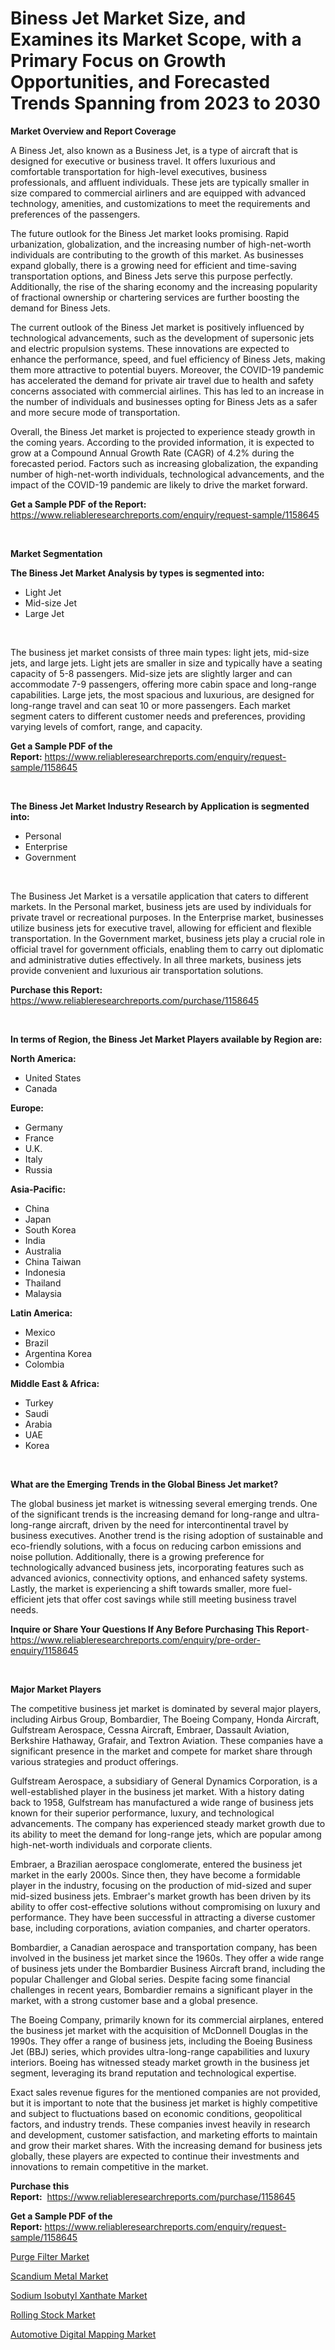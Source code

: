 <p><h1>Biness Jet Market Size, and Examines its Market Scope, with a Primary Focus on Growth Opportunities, and Forecasted Trends Spanning from 2023 to 2030</h1></p><p><strong>Market Overview and Report Coverage</strong></p>
<p><p>A Biness Jet, also known as a Business Jet, is a type of aircraft that is designed for executive or business travel. It offers luxurious and comfortable transportation for high-level executives, business professionals, and affluent individuals. These jets are typically smaller in size compared to commercial airliners and are equipped with advanced technology, amenities, and customizations to meet the requirements and preferences of the passengers.</p><p>The future outlook for the Biness Jet market looks promising. Rapid urbanization, globalization, and the increasing number of high-net-worth individuals are contributing to the growth of this market. As businesses expand globally, there is a growing need for efficient and time-saving transportation options, and Biness Jets serve this purpose perfectly. Additionally, the rise of the sharing economy and the increasing popularity of fractional ownership or chartering services are further boosting the demand for Biness Jets.</p><p>The current outlook of the Biness Jet market is positively influenced by technological advancements, such as the development of supersonic jets and electric propulsion systems. These innovations are expected to enhance the performance, speed, and fuel efficiency of Biness Jets, making them more attractive to potential buyers. Moreover, the COVID-19 pandemic has accelerated the demand for private air travel due to health and safety concerns associated with commercial airlines. This has led to an increase in the number of individuals and businesses opting for Biness Jets as a safer and more secure mode of transportation.</p><p>Overall, the Biness Jet market is projected to experience steady growth in the coming years. According to the provided information, it is expected to grow at a Compound Annual Growth Rate (CAGR) of 4.2% during the forecasted period. Factors such as increasing globalization, the expanding number of high-net-worth individuals, technological advancements, and the impact of the COVID-19 pandemic are likely to drive the market forward.</p></p>
<p><strong>Get a Sample PDF of the Report:</strong> <a href="https://www.reliableresearchreports.com/enquiry/request-sample/1158645">https://www.reliableresearchreports.com/enquiry/request-sample/1158645</a></p>
<p>&nbsp;</p>
<p><strong>Market Segmentation</strong></p>
<p><strong>The Biness Jet Market Analysis by types is segmented into:</strong></p>
<p><ul><li>Light Jet</li><li>Mid-size Jet</li><li>Large Jet</li></ul></p>
<p>&nbsp;</p>
<p><p>The business jet market consists of three main types: light jets, mid-size jets, and large jets. Light jets are smaller in size and typically have a seating capacity of 5-8 passengers. Mid-size jets are slightly larger and can accommodate 7-9 passengers, offering more cabin space and long-range capabilities. Large jets, the most spacious and luxurious, are designed for long-range travel and can seat 10 or more passengers. Each market segment caters to different customer needs and preferences, providing varying levels of comfort, range, and capacity.</p></p>
<p><strong>Get a Sample PDF of the Report:</strong>&nbsp;<a href="https://www.reliableresearchreports.com/enquiry/request-sample/1158645">https://www.reliableresearchreports.com/enquiry/request-sample/1158645</a></p>
<p>&nbsp;</p>
<p><strong>The Biness Jet Market Industry Research by Application is segmented into:</strong></p>
<p><ul><li>Personal</li><li>Enterprise</li><li>Government</li></ul></p>
<p>&nbsp;</p>
<p><p>The Business Jet Market is a versatile application that caters to different markets. In the Personal market, business jets are used by individuals for private travel or recreational purposes. In the Enterprise market, businesses utilize business jets for executive travel, allowing for efficient and flexible transportation. In the Government market, business jets play a crucial role in official travel for government officials, enabling them to carry out diplomatic and administrative duties effectively. In all three markets, business jets provide convenient and luxurious air transportation solutions.</p></p>
<p><strong>Purchase this Report:</strong>&nbsp; <a href="https://www.reliableresearchreports.com/purchase/1158645">https://www.reliableresearchreports.com/purchase/1158645</a></p>
<p>&nbsp;</p>
<p><strong>In terms of Region, the Biness Jet Market Players available by Region are:</strong></p>
<p>
    <p> <strong> North America: </strong>
        <ul>
            <li>United States</li>
            <li>Canada</li>
        </ul>
        </p> 
    <p> <strong> Europe: </strong>
        <ul>
            <li>Germany</li>
            <li>France</li>
            <li>U.K.</li>
            <li>Italy</li>
            <li>Russia</li>
        </ul>
        </p> 
    <p> <strong> Asia-Pacific: </strong>
        <ul>
            <li>China</li>
            <li>Japan</li>
            <li>South Korea</li>
            <li>India</li>
            <li>Australia</li>
            <li>China Taiwan</li>
            <li>Indonesia</li>
            <li>Thailand</li>
            <li>Malaysia</li>
        </ul>
        </p> 
    <p> <strong> Latin America: </strong>
        <ul>
            <li>Mexico</li>
            <li>Brazil</li>
            <li>Argentina Korea</li>
            <li>Colombia</li>
        </ul>
        </p> 
    <p> <strong> Middle East & Africa: </strong>
        <ul>
            <li>Turkey</li>
            <li>Saudi</li>
            <li>Arabia</li>
            <li>UAE</li>
            <li>Korea</li>
        </ul>
    </p>
    </p>
<p>&nbsp;</p>
<p><strong>What are the Emerging Trends in the Global Biness Jet market?</strong></p>
<p><p>The global business jet market is witnessing several emerging trends. One of the significant trends is the increasing demand for long-range and ultra-long-range aircraft, driven by the need for intercontinental travel by business executives. Another trend is the rising adoption of sustainable and eco-friendly solutions, with a focus on reducing carbon emissions and noise pollution. Additionally, there is a growing preference for technologically advanced business jets, incorporating features such as advanced avionics, connectivity options, and enhanced safety systems. Lastly, the market is experiencing a shift towards smaller, more fuel-efficient jets that offer cost savings while still meeting business travel needs.</p></p>
<p><strong>Inquire or Share Your Questions If Any Before Purchasing This Report</strong>- <a href="https://www.reliableresearchreports.com/enquiry/pre-order-enquiry/1158645">https://www.reliableresearchreports.com/enquiry/pre-order-enquiry/1158645</a></p>
<p>&nbsp;</p>
<p><strong>Major Market Players</strong></p>
<p><p>The competitive business jet market is dominated by several major players, including Airbus Group, Bombardier, The Boeing Company, Honda Aircraft, Gulfstream Aerospace, Cessna Aircraft, Embraer, Dassault Aviation, Berkshire Hathaway, Grafair, and Textron Aviation. These companies have a significant presence in the market and compete for market share through various strategies and product offerings.</p><p>Gulfstream Aerospace, a subsidiary of General Dynamics Corporation, is a well-established player in the business jet market. With a history dating back to 1958, Gulfstream has manufactured a wide range of business jets known for their superior performance, luxury, and technological advancements. The company has experienced steady market growth due to its ability to meet the demand for long-range jets, which are popular among high-net-worth individuals and corporate clients.</p><p>Embraer, a Brazilian aerospace conglomerate, entered the business jet market in the early 2000s. Since then, they have become a formidable player in the industry, focusing on the production of mid-sized and super mid-sized business jets. Embraer's market growth has been driven by its ability to offer cost-effective solutions without compromising on luxury and performance. They have been successful in attracting a diverse customer base, including corporations, aviation companies, and charter operators.</p><p>Bombardier, a Canadian aerospace and transportation company, has been involved in the business jet market since the 1960s. They offer a wide range of business jets under the Bombardier Business Aircraft brand, including the popular Challenger and Global series. Despite facing some financial challenges in recent years, Bombardier remains a significant player in the market, with a strong customer base and a global presence.</p><p>The Boeing Company, primarily known for its commercial airplanes, entered the business jet market with the acquisition of McDonnell Douglas in the 1990s. They offer a range of business jets, including the Boeing Business Jet (BBJ) series, which provides ultra-long-range capabilities and luxury interiors. Boeing has witnessed steady market growth in the business jet segment, leveraging its brand reputation and technological expertise.</p><p>Exact sales revenue figures for the mentioned companies are not provided, but it is important to note that the business jet market is highly competitive and subject to fluctuations based on economic conditions, geopolitical factors, and industry trends. These companies invest heavily in research and development, customer satisfaction, and marketing efforts to maintain and grow their market shares. With the increasing demand for business jets globally, these players are expected to continue their investments and innovations to remain competitive in the market.</p></p>
<p><strong>Purchase this Report:</strong>&nbsp;&nbsp;<a href="https://www.reliableresearchreports.com/purchase/1158645">https://www.reliableresearchreports.com/purchase/1158645</a></p>
<p></p>
<p><strong>Get a Sample PDF of the Report:</strong>&nbsp;<a href="https://www.reliableresearchreports.com/enquiry/request-sample/1158645">https://www.reliableresearchreports.com/enquiry/request-sample/1158645</a></p>
<p><p><a href="https://medium.com/@deannakling2927/purge-filter-market-size-growth-forecast-2023-2030-a2105af6f74b">Purge Filter Market</a></p><p><a href="https://www.linkedin.com/pulse/scandium-metal-market-research-report-unlocks-analysis-ouf2e/">Scandium Metal Market</a></p><p><a href="https://www.linkedin.com/pulse/sodium-isobutyl-xanthate-market-share-amp-new-trends-analysis-tssoe/">Sodium Isobutyl Xanthate Market</a></p><p><a href="https://medium.com/@minnieebert2827/rolling-stock-market-size-growth-forecast-2023-2030-f462f4bdfbd7">Rolling Stock Market</a></p><p><a href="https://github.com/Chiragrp25/Market-Research-Report-List-1/blob/main/automotive-digital-mapping-market.md">Automotive Digital Mapping Market</a></p></p>